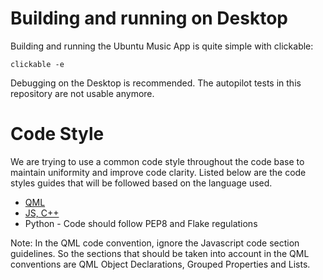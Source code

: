 Building and running on Desktop
===============================

Building and running the Ubuntu Music App is quite simple with clickable:

```
clickable -e
```

Debugging on the Desktop is recommended. The autopilot tests in this repository
are not usable anymore.

Code Style
==========

We are trying to use a common code style throughout the code base to maintain
uniformity and improve code clarity. Listed below are the code styles guides
that will be followed based on the language used.

* [QML](http://qt-project.org/doc/qt-5/qml-codingconventions.html)
* [JS, C++](https://google.github.io/styleguide/cppguide.html)
* Python - Code should follow PEP8 and Flake regulations

Note: In the QML code convention, ignore the Javascript code section guidelines.
So the sections that should be taken into account in the QML conventions are QML
Object Declarations, Grouped Properties and Lists.
